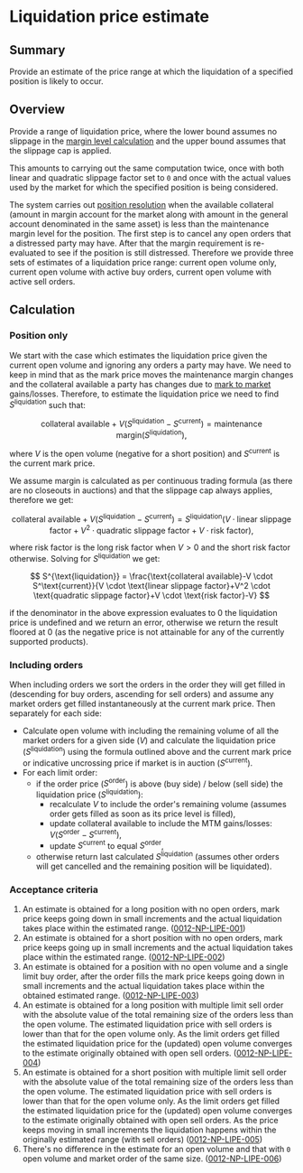 # Liquidation price estimate

## Summary

Provide an estimate of the price range at which the liquidation of a specified position is likely to occur.

## Overview

Provide a range of liquidation price, where the lower bound assumes no slippage in the [margin level calculation](../protocol/0019-MCAL-margin_calculator.md) and the upper bound assumes that the slippage cap is applied.

This amounts to carrying out the same computation twice, once with both linear and quadratic slippage factor set to `0` and once with the actual values used by the market for which the specified position is being considered.

The system carries out [position resolution](../protocol/0012-POSR-position_resolution.md) when the available collateral (amount in margin account for the market along with amount in the general account denominated in the same asset) is less than the maintenance margin level for the position. The first step is to cancel any open orders that a distressed party may have. After that the margin requirement is re-evaluated to see if the position is still distressed. Therefore we provide three sets of estimates of a liquidation price range: current open volume only, current open volume with active buy orders, current open volume with active sell orders.

## Calculation

### Position only

We start with the case which estimates the liquidation price given the current open volume and ignoring any orders a party may have. We need to keep in mind that as the mark price moves the maintenance margin changes and the collateral available a party has changes due to [mark to market](../protocol/0003-MTMK-mark_to_market_settlement.md) gains/losses. Therefore, to estimate the liquidation price we need to find $S^{\text{liquidation}}$ such that:

$$
\text{collateral available} + V(S^{\text{liquidation}}-S^{\text{current}}) = \text{maintenance margin}(S^{\text{liquidation}}),
$$

where $V$ is the open volume (negative for a short position) and $S^\text{current}$ is the current mark price.

We assume margin is calculated as per continuous trading formula (as there are no closeouts in auctions) and that the slippage cap always applies, therefore we get:

$$
\text{collateral available} + V(S^{\text{liquidation}}-S^\text{current}) = S^{\text{liquidation}} (V \cdot \text{linear slippage factor}+V^2 \cdot \text{quadratic slippage factor}+V \cdot \text{risk factor}),
$$

where $\text{risk factor}$ is the long risk factor when $V>0$ and the short risk factor otherwise. Solving for $S^{\text{liquidation}}$ we get:

$$
S^{\text{liquidation}} = \frac{\text{collateral available}-V \cdot S^\text{current}}{V \cdot \text{linear slippage factor}+V^2 \cdot \text{quadratic slippage factor}+V \cdot \text{risk factor}-V}
$$

if the denominator in the above expression evaluates to $0$ the liquidation price is undefined and we return an error, otherwise we return the result floored at $0$ (as the negative price is not attainable for any of the currently supported products).

### Including orders

When including orders we sort the orders in the order they will get filled in (descending for buy orders, ascending for sell orders) and assume any market orders get filled instantaneously at the current mark price. Then separately for each side:

- Calculate open volume with including the remaining volume of all the market orders for a given side ($V$) and calculate the liquidation price ($S^{\text{liquidation}}$) using the formula outlined above and the current mark price or indicative uncrossing price if market is in auction ($S^{\text{current}}$).
- For each limit order:
  - if the order price ($S^{\text{order}}$) is above (buy side) / below (sell side) the liquidation price ($S^{\text{liquidation}}$):
    - recalculate $V$ to include the order's remaining volume (assumes order gets filled as soon as its price level is filled),
    - update $\text{collateral available}$ to include the MTM gains/losses:  $V(S^{\text{order}}-S^{\text{current}})$,
    - update $S^{\text{current}}$ to equal $S^{\text{order}}$,
  - otherwise return last calculated $S^{\text{liquidation}}$ (assumes other orders will get cancelled and the remaining position will be liquidated).

### Acceptance criteria

1. An estimate is obtained for a long position with no open orders, mark price keeps going down in small increments and the actual liquidation takes place within the estimated range. (<a name="0012-NP-LIPE-001" href="#0012-NP-LIPE-001">0012-NP-LIPE-001</a>)
1. An estimate is obtained for a short position with no open orders, mark price keeps going up in small increments and the actual liquidation takes place within the estimated range.  (<a name="0012-NP-LIPE-002" href="#0012-NP-LIPE-002">0012-NP-LIPE-002</a>)
1. An estimate is obtained for a position with no open volume and a single limit buy order, after the order fills the mark price keeps going down in small increments and the actual liquidation takes place within the obtained estimated range.  (<a name="0012-NP-LIPE-003" href="#0012-NP-LIPE-003">0012-NP-LIPE-003</a>)
1. An estimate is obtained for a long position with multiple limit sell order with the absolute value of the total remaining size of the orders less than the open volume. The estimated liquidation price with sell orders is lower than that for the open volume only. As the limit orders get filled the estimated liquidation price for the (updated) open volume converges to the estimate originally obtained with open sell orders. (<a name="0012-NP-LIPE-004" href="#0012-NP-LIPE-004">0012-NP-LIPE-004</a>)
1. An estimate is obtained for a short position with multiple limit sell order with the absolute value of the total remaining size of the orders less than the open volume. The estimated liquidation price with sell orders is lower than that for the open volume only. As the limit orders get filled the estimated liquidation price for the (updated) open volume converges to the estimate originally obtained with open sell orders. As the price keeps moving in small increments the liquidation happens within the originally estimated range (with sell orders) (<a name="0012-NP-LIPE-005" href="#0012-NP-LIPE-005">0012-NP-LIPE-005</a>)
1. There's no difference in the estimate for an open volume and that with `0` open volume and market order of the same size. (<a name="0012-NP-LIPE-006" href="#0012-NP-LIPE-006">0012-NP-LIPE-006</a>)
